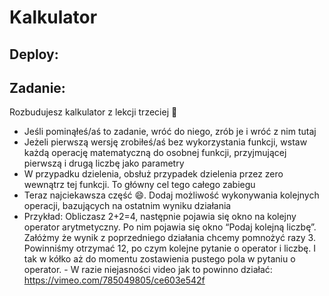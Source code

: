 # Kalkulator

## Deploy:



## Zadanie:

 Rozbudujesz kalkulator z lekcji trzeciej 🙂
 
   -   Jeśli pominąłeś/aś to zadanie, wróć do niego, zrób je i wróć z nim tutaj
   -   Jeżeli pierwszą wersję zrobiłeś/aś bez wykorzystania funkcji, wstaw każdą operację matematyczną do osobnej funkcji, przyjmującej pierwszą i drugą liczbę jako parametry
   -   W przypadku dzielenia, obsłuż przypadek dzielenia przez zero wewnątrz tej funkcji. To główny cel tego całego zabiegu
   -   Teraz najciekawsza część 😄. Dodaj możliwość wykonywania kolejnych operacji, bazujących na ostatnim wyniku działania 
   -   Przykład: Obliczasz 2+2=4, następnie pojawia się okno na kolejny operator arytmetyczny. Po nim pojawia się okno “Podaj kolejną liczbę”. Załóżmy że wynik z poprzedniego działania chcemy pomnożyć razy 3. Powinniśmy otrzymać 12, po czym kolejne pytanie o operator i liczbę. I tak w kółko aż do momentu zostawienia pustego pola w pytaniu o operator.
    -   W razie niejasności video jak to powinno działać: https://vimeo.com/785049805/ce603e542f